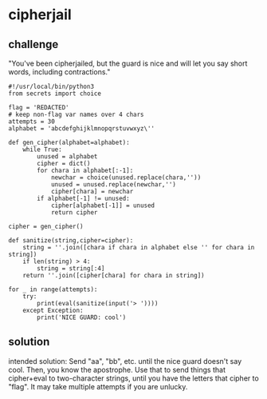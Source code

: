 # cipherjail

## challenge

"You've been cipherjailed, but the guard is nice and will let you say short words, including contractions."

```
#!/usr/local/bin/python3
from secrets import choice

flag = 'REDACTED'
# keep non-flag var names over 4 chars
attempts = 30
alphabet = 'abcdefghijklmnopqrstuvwxyz\''

def gen_cipher(alphabet=alphabet):
    while True:
        unused = alphabet
        cipher = dict()
        for chara in alphabet[:-1]:
            newchar = choice(unused.replace(chara,''))
            unused = unused.replace(newchar,'')
            cipher[chara] = newchar
        if alphabet[-1] != unused:
            cipher[alphabet[-1]] = unused
            return cipher

cipher = gen_cipher()

def sanitize(string,cipher=cipher):
    string = ''.join([chara if chara in alphabet else '' for chara in string])
    if len(string) > 4:
        string = string[:4]
    return ''.join([cipher[chara] for chara in string])

for _ in range(attempts):
    try:
        print(eval(sanitize(input('> '))))
    except Exception:
        print('NICE GUARD: cool')
```

## solution

intended solution: Send "aa", "bb", etc. until the nice guard doesn't say cool. Then, you know the apostrophe. Use that to send things that cipher+eval to two-character strings, until you have the letters that cipher to "flag". It may take multiple attempts if you are unlucky.
